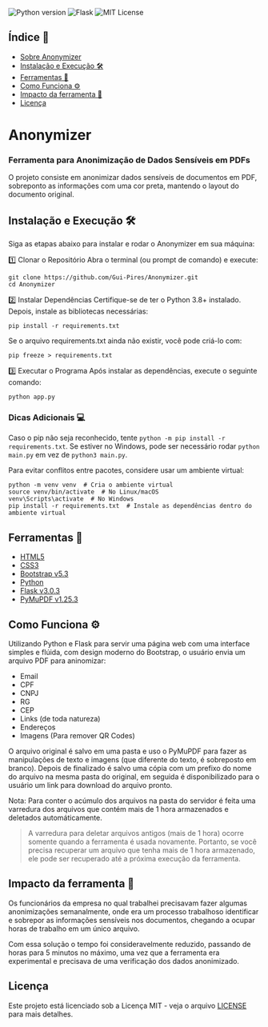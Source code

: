 ![Python version](https://img.shields.io/badge/Python-3.8+-blue.svg)
![Flask](https://img.shields.io/badge/Framework-Flask-blue)
![MIT License](https://img.shields.io/badge/License-MIT-blue.svg)

## Índice 📑

- [Sobre Anonymizer](#anonymizer)
- [Instalação e Execução 🛠️](#instalação-e-execução-)
- [Ferramentas 🔧](#ferramentas-)
- [Como Funciona ⚙️](#como-funciona-)
- [Impacto da ferramenta 🚀](#impacto-da-ferramenta-)
- [Licença](#licença)

# Anonymizer
### Ferramenta para Anonimização de Dados Sensíveis em PDFs

O projeto consiste em anonimizar dados sensíveis de documentos em PDF, sobreponto as informações com uma cor preta, mantendo o layout do documento original.

## Instalação e Execução 🛠️

Siga as etapas abaixo para instalar e rodar o Anonymizer em sua máquina:

1️⃣ Clonar o Repositório
Abra o terminal (ou prompt de comando) e execute:
```
git clone https://github.com/Gui-Pires/Anonymizer.git
cd Anonymizer
```

2️⃣ Instalar Dependências
Certifique-se de ter o Python 3.8+ instalado. Depois, instale as bibliotecas necessárias:
```
pip install -r requirements.txt
```

Se o arquivo requirements.txt ainda não existir, você pode criá-lo com:
```
pip freeze > requirements.txt
```

3️⃣ Executar o Programa
Após instalar as dependências, execute o seguinte comando:
```
python app.py
```

### Dicas Adicionais 💻

Caso o pip não seja reconhecido, tente `python -m pip install -r requirements.txt`.
Se estiver no Windows, pode ser necessário rodar `python main.py` em vez de `python3 main.py`.

Para evitar conflitos entre pacotes, considere usar um ambiente virtual:
```
python -m venv venv  # Cria o ambiente virtual
source venv/bin/activate  # No Linux/macOS
venv\Scripts\activate  # No Windows
pip install -r requirements.txt  # Instale as dependências dentro do ambiente virtual
```

## Ferramentas 🔧

- [HTML5](https://html.spec.whatwg.org/)
- [CSS3](https://developer.mozilla.org/en-US/docs/Web/CSS)
- [Bootstrap v5.3](https://getbootstrap.com/docs/5.3/getting-started/introduction/)
- [Python](https://docs.python.org/3/)
- [Flask v3.0.3](https://flask-docs-pt.readthedocs.io/pt/latest/)
- [PyMuPDF v1.25.3](https://pymupdf.readthedocs.io/en/latest/)

## Como Funciona ⚙️

Utilizando Python e Flask para servir uma página web com uma interface simples e flúida, com design moderno do Bootstrap, o usuário envia um arquivo PDF para aninomizar:

- Email
- CPF
- CNPJ
- RG
- CEP
- Links (de toda natureza)
- Endereços
- Imagens (Para remover QR Codes)

O arquivo original é salvo em uma pasta e uso o PyMuPDF para fazer as manipulações de texto e imagens (que diferente do texto, é sobreposto em branco). Depois de finalizado é salvo uma cópia com um prefixo do nome do arquivo na mesma pasta do original, em seguida é disponibilizado para o usuário um link para download do arquivo pronto.

Nota: Para conter o acúmulo dos arquivos na pasta do servidor é feita uma varredura dos arquivos que contém mais de 1 hora armazenados e deletados automáticamente. 
> A varredura para deletar arquivos antigos (mais de 1 hora) ocorre somente quando a ferramenta é usada novamente. Portanto, se você precisa recuperar um arquivo que tenha mais de 1 hora armazenado, ele pode ser recuperado até a próxima execução da ferramenta.

## Impacto da ferramenta 🚀

Os funcionários da empresa no qual trabalhei precisavam fazer algumas anonimizações semanalmente, onde era um processo trabalhoso identificar e sobrepor as informações sensíveis nos documentos, chegando a ocupar horas de trabalho em um único arquivo.

Com essa solução o tempo foi consideravelmente reduzido, passando de horas para 5 minutos no máximo, uma vez que a ferramenta era experimental e precisava de uma verificação dos dados anonimizado.

## Licença

Este projeto está licenciado sob a Licença MIT - veja o arquivo [LICENSE](LICENSE) para mais detalhes.
